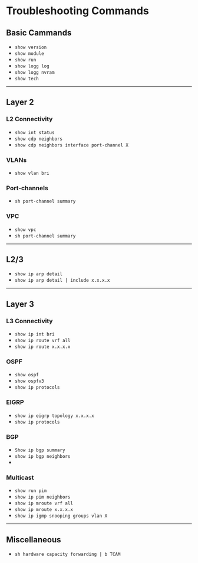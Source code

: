 # Troubleshooting Commands
## Basic Cammands
- `show version`
- `show module`
- `show run`
- `show logg log`
- `show logg nvram`
- `show tech`

----
## Layer 2

### L2 Connectivity
- `show int status`
- `show cdp neighbors`
- `show cdp neighbors interface port-channel X`

### VLANs
- `show vlan bri`

### Port-channels
- `sh port-channel summary`

### VPC
- `show vpc`
- `sh port-channel summary`
----
## L2/3
- `show ip arp detail`
- `show ip arp detail | include x.x.x.x`
----
## Layer 3
### L3 Connectivity
- `show ip int bri`
- `show ip route vrf all`
- `show ip route x.x.x.x`



### OSPF
- `show ospf`
- `show ospfv3`
- `show ip protocols`

### EIGRP
- `show ip eigrp topology x.x.x.x`
- `show ip protocols`

### BGP
- `Show ip bgp summary`
- `show ip bgp neighbors`
- 

### Multicast
- `show run pim`
- `show ip pim neighbors`
- `show ip mroute vrf all`
- `show ip mroute x.x.x.x`
- `show ip igmp snooping groups vlan X`
----
## Miscellaneous
- `sh hardware capacity forwarding | b TCAM`

